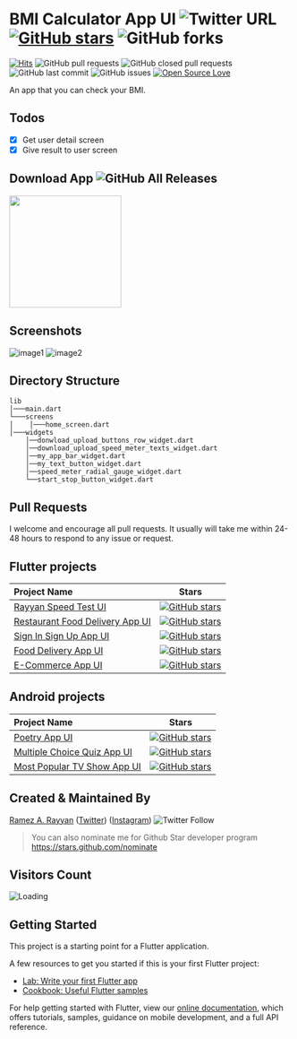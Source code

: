 # BMI Calculator App UI ![Twitter URL](https://img.shields.io/twitter/url?style=social&url=https%3A%2F%2Ftwitter.com%2Framez_rayyan64) [![GitHub stars](https://img.shields.io/github/stars/RamezRayyan64/BMI-Calculator-App-UI?style=social)](https://github.com/login?return_to=%2FRamezRayyan64%BMI-Calculator-App-UI) ![GitHub forks](https://img.shields.io/github/forks/RamezRayyan64/BMI-Calculator-App-UI?style=social) 
[![Hits](https://hits.seeyoufarm.com/api/count/incr/badge.svg?url=https%3A%2F%2Fgithub.com%2FRamezRayyan64%2FBMI-Calculator-App-UI&count_bg=%2379C83D&title_bg=%23555555&icon=&icon_color=%23E7E7E7&title=hits&edge_flat=false)](https://hits.seeyoufarm.com) ![GitHub pull requests](https://img.shields.io/github/issues-pr/RamezRayyan64/BMI-Calculator-App-UI) ![GitHub closed pull requests](https://img.shields.io/github/issues-pr-closed/RamezRayyan64/BMI-Calculator-App-UI) ![GitHub last commit](https://img.shields.io/github/last-commit/RamezRayyan64/BMI-Calculator-App-UI)  ![GitHub issues](https://img.shields.io/github/issues-raw/RamezRayyan64/BMI-Calculator-App-UI) [![Open Source Love](https://badges.frapsoft.com/os/v2/open-source.svg?v=103)](https://github.com/RamezRayyan64/BMI-Calculator-App-UI) 

An app that you can check your BMI.

 ## Todos
- [x] Get user detail screen
- [x] Give result to user screen

## Download App ![GitHub All Releases](https://img.shields.io/github/downloads/RamezRayyan64/BMI-Calculator-App-UI/total?color=green)

<a href="https://github.com/RamezRayyan64/BMI-Calculator-App-UI/releases/tag/v1.0.0/app-release.apk"><img src="https://playerzon.com/asset/download.png" width="200"></img></a>

## Screenshots

![image1](https://user-images.githubusercontent.com/107287484/190728281-32c99f0a-1cc9-428c-aae8-35dc241ea811.png)
![image2](https://user-images.githubusercontent.com/107287484/190728287-f2c4f76f-dd9b-460c-a0cd-a7edc7e26482.png)

## Directory Structure
```
lib
│───main.dart    
└───screens
│    │───home_screen.dart
│───widgets
    │──donwload_upload_buttons_row_widget.dart
    │──download_upload_speed_meter_texts_widget.dart
    │──my_app_bar_widget.dart
    │──my_text_button_widget.dart
    │──speed_meter_radial_gauge_widget.dart
    └──start_stop_button_widget.dart
```

## Pull Requests

I welcome and encourage all pull requests. It usually will take me within 24-48 hours to respond to any issue or request.

## Flutter projects

 Project Name        |Stars        
:-------------------------|-------------------------
|[Rayyan Speed Test UI](https://github.com/RamezRayyan64/Rayyan-Speed-Test-UI)| [![GitHub stars](https://img.shields.io/github/stars/RamezRayyan64/Rayyan-Speed-Test-UI?style=social)](https://github.com/login?return_to=%2FRamezRayyan64%2FRayyan-Speed-Test-UI)
|[Restaurant Food Delivery App UI](https://github.com/RamezRayyan64/Restaurant-Food-Delivery-App-UI) |[![GitHub stars](https://img.shields.io/github/stars/RamezRayyan64/Restaurant-Food-Delivery-App-UI?style=social)](https://github.com/login?return_to=%2FRamezRayyan64%2FRestaurant-Food-Delivery-App-UI)
|[Sign In Sign Up App UI](https://github.com/RamezRayyan64/Sign-In-Sign-Up-App-UI) |[![GitHub stars](https://img.shields.io/github/stars/RamezRayyan64/Sign-In-Sign-Up-App-UI?style=social)](https://github.com/login?return_to=%2FRamezRayyan64%2FSign-In-Sign-Up-App-UI)
|[Food Delivery App UI](https://github.com/RamezRayyan64/Food-Delivery-App-UI)|[![GitHub stars](https://img.shields.io/github/stars/RamezRayyan64/Food-Delivery-App-UI?style=social)](https://github.com/login?return_to=%2FRamezRayyan64%2FFood-Delivery-App-UI)
|[E-Commerce App UI](https://github.com/RamezRayyan64/E-Commerce-App-UI)|[![GitHub stars](https://img.shields.io/github/stars/RamezRayyan64/E-Commerce-App-UI?style=social)](https://github.com/login?return_to=%2FRamezRayyan64%2FE-Commerce-App-UI)

## Android projects

 Project Name        |Stars        
:-------------------------|-------------------------
|[Poetry App UI](https://github.com/RamezRayyan64/Poetry-App-UI)| [![GitHub stars](https://img.shields.io/github/stars/RamezRayyan64/Poetry-App-UI?style=social)](https://github.com/login?return_to=%2FRamezRayyan64%2FPoetry-App-UI)
|[Multiple Choice Quiz App UI](https://github.com/RamezRayyan64/Multiple-Choice-Quiz-App-UI) |[![GitHub stars](https://img.shields.io/github/stars/RamezRayyan64/Multiple-Choice-Quiz-App-UI?style=social)](https://github.com/login?return_to=%2FRamezRayyan64%2FMultiple-Choice-Quiz-App-UI)
|[Most Popular TV Show App UI](https://github.com/RamezRayyan64/Most-Popular-TV-Show-App-UI) |[![GitHub stars](https://img.shields.io/github/stars/RamezRayyan64/Most-Popular-TV-Show-App-UI?style=social)](https://github.com/login?return_to=%2FRamezRayyan64%2FMost-Popular-TV-Show-App-UI)

## Created & Maintained By

[Ramez A. Rayyan](https://github.com/RamezRayyan64) ([Twitter](https://www.twitter.com/ramez_rayyan64)) ([Instagram](https://www.instagram.com/ramez_rayyan64))
![Twitter Follow](https://img.shields.io/twitter/follow/ramez_rayyan64?style=social) 

> You can also nominate me for Github Star developer program https://stars.github.com/nominate

## Visitors Count

<img align="left" src = "https://profile-counter.glitch.me/BMI-Calculator-App-UI/count.svg" alt ="Loading"><br>

## Getting Started

This project is a starting point for a Flutter application.

A few resources to get you started if this is your first Flutter project:

- [Lab: Write your first Flutter app](https://flutter.dev/docs/get-started/codelab)
- [Cookbook: Useful Flutter samples](https://flutter.dev/docs/cookbook)

For help getting started with Flutter, view our
[online documentation](https://flutter.dev/docs), which offers tutorials,
samples, guidance on mobile development, and a full API reference.

